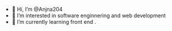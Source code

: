 - 👋 Hi, I’m @Anjna204
- 👀 I’m interested in software enginnering and web development
- 🌱 I’m currently learning front end 
.

<!---
Anjna204/Anjna204 is a ✨ special ✨ repository because its `README.md` (this file) appears on your GitHub profile.
You can click the Preview link to take a look at your changes.
--->
